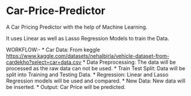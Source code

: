 # Car-Price-Predictor

A Car Pricing Predictor with the help of Machine Learning.

It uses Linear as well as Lasso Regression Models to train the Data.

WORKFLOW:-
     * Car Data:            From keggle https://www.kaggle.com/datasets/nehalbirla/vehicle-dataset-from-cardekho?select=car+data.csv 
     * Data Preprocessing:  The data will be processed as the raw data can not be used.
     * Train Test Split:    Data will be split into Training and Testing Data.
     * Regression:          Linear and Lasso Regression models will be used and compared.
     * New Data:            New data will be inserted.
     * Output:              Car Price will be predicted.
